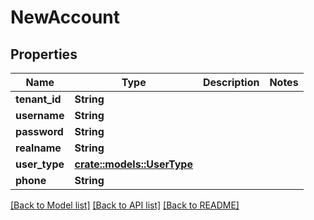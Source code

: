# NewAccount

## Properties

Name | Type | Description | Notes
------------ | ------------- | ------------- | -------------
**tenant_id** | **String** |  | 
**username** | **String** |  | 
**password** | **String** |  | 
**realname** | **String** |  | 
**user_type** | [**crate::models::UserType**](UserType.md) |  | 
**phone** | **String** |  | 

[[Back to Model list]](../README.md#documentation-for-models) [[Back to API list]](../README.md#documentation-for-api-endpoints) [[Back to README]](../README.md)


